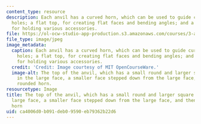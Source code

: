 ```yaml
---
content_type: resource
description: Each anvil has a curved horn, which can be used to guide curves and widen
  holes; a flat top, for creating flat faces and bending angles; and a hardy hole
  for holding various accessories.
file: https://ol-ocw-studio-app-production.s3.amazonaws.com/courses/3-a04-modern-blacksmithing-and-physical-metallurgy-fall-2008/ca4006d0b091deb09590eb79362b22d6_007.jpg
file_type: image/jpeg
image_metadata:
  caption: Each anvil has a curved horn, which can be used to guide curves and widen
    holes; a flat top, for creating flat faces and bending angles; and a hardy hole
    for holding various accessories.
  credit: 'Credit: Image courtesy of MIT OpenCourseWare.'
  image-alt: The top of the anvil, which has a small round and larger square hole
    in the large face, a smaller face stepped down from the large face, and then the
    rounded horn.
resourcetype: Image
title: The top of the anvil, which has a small round and larger square hole in the
  large face, a smaller face stepped down from the large face, and then the rounded
  horn
uid: ca4006d0-b091-deb0-9590-eb79362b22d6
---
```

